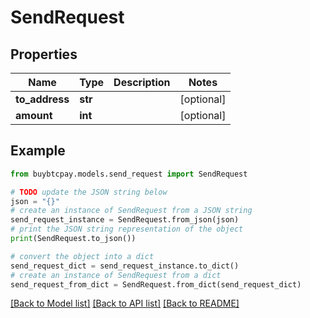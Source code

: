 # SendRequest


## Properties

Name | Type | Description | Notes
------------ | ------------- | ------------- | -------------
**to_address** | **str** |  | [optional] 
**amount** | **int** |  | [optional] 

## Example

```python
from buybtcpay.models.send_request import SendRequest

# TODO update the JSON string below
json = "{}"
# create an instance of SendRequest from a JSON string
send_request_instance = SendRequest.from_json(json)
# print the JSON string representation of the object
print(SendRequest.to_json())

# convert the object into a dict
send_request_dict = send_request_instance.to_dict()
# create an instance of SendRequest from a dict
send_request_from_dict = SendRequest.from_dict(send_request_dict)
```
[[Back to Model list]](../README.md#documentation-for-models) [[Back to API list]](../README.md#documentation-for-api-endpoints) [[Back to README]](../README.md)


